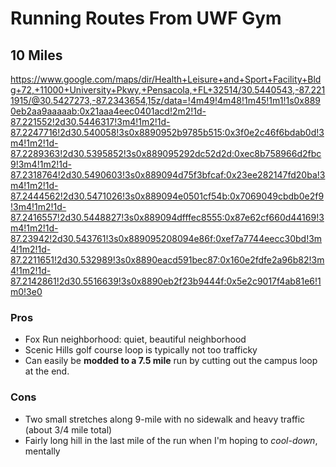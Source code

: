 # Running Routes From UWF Gym

## 10 Miles
https://www.google.com/maps/dir/Health+Leisure+and+Sport+Facility+Bldg+72,+11000+University+Pkwy,+Pensacola,+FL+32514/30.5440543,-87.2211915/@30.5427273,-87.2343654,15z/data=!4m49!4m48!1m45!1m1!1s0x8890eb2aa9aaaaab:0x21aaa4eec0401acd!2m2!1d-87.221552!2d30.5446317!3m4!1m2!1d-87.2247716!2d30.540058!3s0x8890952b9785b515:0x3f0e2c46f6bdab0d!3m4!1m2!1d-87.2289363!2d30.5395852!3s0x889095292dc52d2d:0xec8b758966d2fbc9!3m4!1m2!1d-87.2318764!2d30.5490603!3s0x889094d75f3bfcaf:0x23ee282147fd20ba!3m4!1m2!1d-87.2444562!2d30.5471026!3s0x889094e0501cf54b:0x7069049cbdb0e2f9!3m4!1m2!1d-87.2416557!2d30.5448827!3s0x889094dfffec8555:0x87e62cf660d44169!3m4!1m2!1d-87.23942!2d30.543761!3s0x889095208094e86f:0xef7a7744eecc30bd!3m4!1m2!1d-87.2211651!2d30.532989!3s0x8890eacd591bec87:0x160e2fdfe2a96b82!3m4!1m2!1d-87.2142861!2d30.5516639!3s0x8890eb2f23b9444f:0x5e2c9017f4ab81e6!1m0!3e0

### Pros
- Fox Run neighborhood: quiet, beautiful neighborhood
- Scenic Hills golf course loop is typically not too trafficky
- Can easily be **modded to a 7.5 mile** run by cutting out the campus loop at the end.

### Cons
- Two small stretches along 9-mile with no sidewalk and heavy traffic (about 3/4 mile total)
- Fairly long hill in the last mile of the run when I'm hoping to _cool-down_, mentally